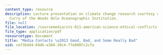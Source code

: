 ```yaml
---
content_type: resource
description: Lecture presentation on climate change research courtesy of Dr. William
  Curry of the Woods Hole Oceanographic Institution.
file: null
file_location: /coursemedia/sts-011-american-science-ethical-conflicts-and-political-choices-fall-2007/cef3bdd4694be36830c4f7e808fc2cfa_lec19_curry.pdf
file_type: application/pdf
resourcetype: Document
title: "Media Contacts \u2013 Good, Bad, and Some Really Bad"
uid: cef3bdd4-694b-e368-30c4-f7e808fc2cfa
---
```

